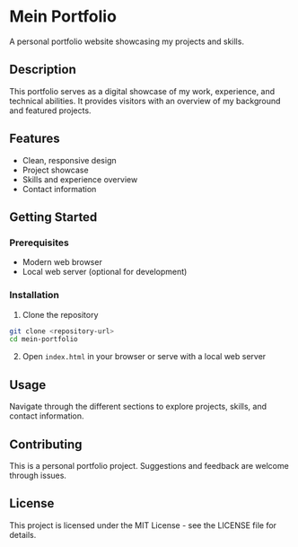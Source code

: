 # Mein Portfolio

A personal portfolio website showcasing my projects and skills.

## Description

This portfolio serves as a digital showcase of my work, experience, and technical abilities. It provides visitors with an overview of my background and featured projects.

## Features

- Clean, responsive design
- Project showcase
- Skills and experience overview
- Contact information

## Getting Started

### Prerequisites

- Modern web browser
- Local web server (optional for development)

### Installation

1. Clone the repository
```bash
git clone <repository-url>
cd mein-portfolio
```

2. Open `index.html` in your browser or serve with a local web server

## Usage

Navigate through the different sections to explore projects, skills, and contact information.

## Contributing

This is a personal portfolio project. Suggestions and feedback are welcome through issues.

## License

This project is licensed under the MIT License - see the LICENSE file for details.